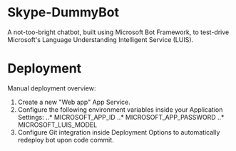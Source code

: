 # Skype-DummyBot
A not-too-bright chatbot, built using Microsoft Bot Framework, to test-drive Microsoft's Language Understanding Intelligent Service (LUIS).

# Deployment
Manual deployment overview: 
1. Create a new "Web app" App Service. 
2. Configure the following environment variables inside your Application Settings: 
..* MICROSOFT_APP_ID 
..* MICROSOFT_APP_PASSWORD 
..* MICROSOFT_LUIS_MODEL 
3. Configure Git integration inside Deployment Options to automatically redeploy bot upon code commit.